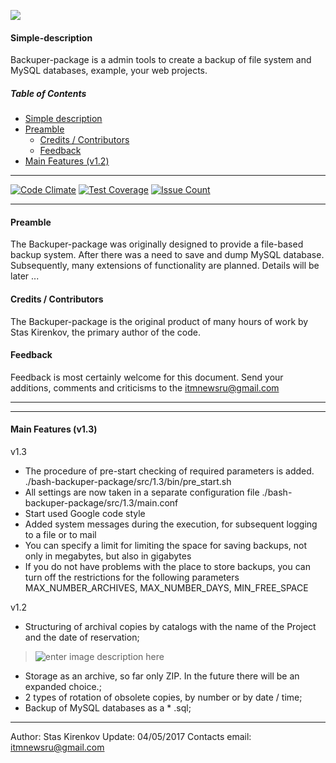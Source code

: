 ![](http://edgarallenmarketing.com/wp-content/uploads/2016/01/Data-Loss-Sticky-Notes.gif)
#### <a name="simple-description"></a> Simple-description
Backuper-package is a admin tools to create a backup of file system and MySQL databases, example, your web projects.

##### Table of Contents
* [Simple description](#simple-description)
* [Preamble](#preamble)
  * [Credits / Contributors](#credits-contributors)
  * [Feedback](#feedback)
* [Main Features (v1.2)](#main-features)

---
[![Code Climate](https://codeclimate.com/github/StasKirenkov/bash-backuper-package/badges/gpa.svg)](https://codeclimate.com/github/StasKirenkov/bash-backuper-package) [![Test Coverage](https://codeclimate.com/github/StasKirenkov/bash-backuper-package/badges/coverage.svg)](https://codeclimate.com/github/StasKirenkov/bash-backuper-package/coverage) [![Issue Count](https://codeclimate.com/github/StasKirenkov/bash-backuper-package/badges/issue_count.svg)](https://codeclimate.com/github/StasKirenkov/bash-backuper-package)

----------
#### <a name="preamble"></a> Preamble
The Backuper-package was originally designed to provide a file-based backup system. After there was a need to save and dump MySQL database.
Subsequently, many extensions of functionality are planned.
Details will be later ...

#### <a name="credits-contributors"></a> Credits / Contributors
The Backuper-package is the original product of many hours of work by Stas Kirenkov, the primary author of the code.

#### <a name="feedback"></a> Feedback
Feedback is most certainly welcome for this document. Send your additions, comments and criticisms to the itmnewsru@gmail.com


----------


----------
#### <a name="main-features"></a> Main Features (v1.3)

v1.3
 - The procedure of pre-start checking of required parameters is added. ./bash-backuper-package/src/1.3/bin/pre_start.sh
 - All settings are now taken in a separate configuration file ./bash-backuper-package/src/1.3/main.conf
 - Start used Google code style
 - Added system messages during the execution, for subsequent logging to a file or to mail
 - You can specify a limit for limiting the space for saving backups, not only in megabytes, but also in gigabytes
 - If you do not have problems with the place to store backups, you can turn off the restrictions for the following parameters MAX_NUMBER_ARCHIVES, MAX_NUMBER_DAYS, MIN_FREE_SPACE

v1.2
 - Structuring of archival copies by catalogs with the name of the Project and the date of reservation;

>![enter image description here](https://lh3.googleusercontent.com/-tvLbpUaozkU/WO3f8NoCkdI/AAAAAAAAfGo/ioHMjSk0sU884kp-kFLcddEl6pmnsIUfACLcB/s0/Image.png "Image.png")

 - Storage as an archive, so far only ZIP. In the future there will be an expanded choice.;
 - 2 types of rotation of obsolete copies, by number or by date / time;
 - Backup of MySQL databases as a * .sql;

---
Author: Stas Kirenkov
Update: 04/05/2017
Contacts email: itmnewsru@gmail.com

